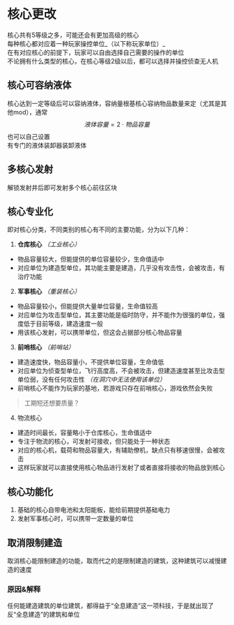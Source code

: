 # 核心更改
核心共有5等级之多，可能还会有更加高级的核心  
每种核心都对应着一种玩家操控单位_（以下称玩家单位）_    
在有对应核心的前提下，玩家可以自由选择自己需要的操作的单位  
不论拥有什么类型的核心，在核心等级2级以后，都可以选择并操控侦查无人机    
## 核心可容纳液体
核心达到一定等级后可以容纳液体，容纳量根基核心容纳物品数量来定（尤其是其他mod），通常
$$液体容量= 2\cdot 物品容量 $$
也可以自己设置  
有专门的液体装卸器装卸液体  
## 多核心发射
解锁发射井后即可发射多个核心前往区块
## 核心专业化
即对核心分类，不同类别的核心有不同的主要功能，分为以下几种：
1. **仓库核心** _（工业核心）_   
- 物品容量较大，但能提供的单位容量较少，生命值适中
- 对应单位为建造型单位，其功能主要是建造，几乎没有攻击性，会被攻击，有治疗功能
2. **军事核心** _（重装核心）_  
- 物品容量较小，但能提供大量单位容量，生命值较高
- 对应单位为攻击型单位，其主要功能是临时防守，并不能作为很强的单位，强度低于目前等级，建造速度一般  
- 用该核心发射，可以携带单位，但这会占据部分核心物品容量
3. **前哨核心** _（前哨站）_  
- 建造速度快，物品容量小，不提供单位容量，生命值低
- 对应单位为侦查型单位，飞行高度高，不会被攻击，但建造速度甚至比攻击型单位弱，没有任何攻击性 *（在洞穴中无法使用该单位）*
- 前哨核心不能作为玩家的基地，若游戏只存在前哨核心，游戏依然会失败
>工期短还想要质量？
4. 物流核心  
- 建造时间最长，容量略小于仓库核心，生命值适中  
- 专注于物流的核心，可发射可接收，但只能处于一种状态  
- 对应的核心机，载荷和物品容量大，有辅助僚机，缺点只有移速很慢，会被攻击
- 这样玩家就可以直接使用核心物品进行发射了或者直接将接收的物品放到核心
## 核心功能化
1. 基础的核心自带电池和太阳能板，能给前期提供基础电力
2. 发射军事核心时，可以携带一定数量的单位  
## 取消限制建造
取消核心能限制建造的功能，取而代之的是限制建造的建筑，这种建筑可以减慢建造的速度
### 原因&解释
任何能建造建筑的单位建筑，都得益于“全息建造”这一项科技，于是就出现了反“全息建造”的建筑和单位
